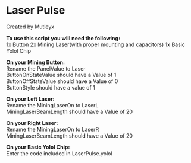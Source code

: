 # Laser Pulse
Created by Mutleyx  
  
**To use this script you will need the following:**  
1x Button
2x Mining Laser(with proper mounting and capacitors) 
1x Basic Yolol Chip  
  
**On your Mining Button:**  
Rename the PanelValue to Laser  
ButtonOnStateValue should have a Value of 1  
ButtonOffStateValue should have a Value of 0  
ButtonStyle should have a value of 1  
  
**On your Left Laser:**  
Rename the MiningLaserOn to LaserL  
MiningLaserBeamLength should have a Value of 20  
  
**On your Right Laser:**  
Rename the MiningLaserOn to LaserR  
MiningLaserBeamLength should have a Value of 20  
  
**On your Basic Yolol Chip:**  
Enter the code included in LaserPulse.yolol  

